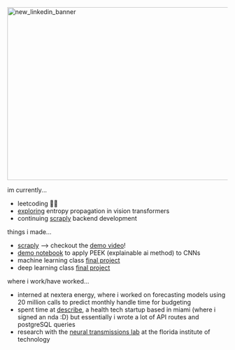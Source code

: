 <img width="1584" height="396" alt="new_linkedin_banner" src="https://github.com/user-attachments/assets/ba97b118-22b0-4ea0-a878-647d115304d2" />



im currently...
- leetcoding 😵‍💫
- [exploring](https://github.com/mehek-niwas/PEEK-Var) entropy propagation in vision transformers
- continuing [scraply](https://github.com/the-AMA-team/scraply) backend development

things i made...
- [scraply](https://github.com/the-AMA-team/scraply) --> checkout the [demo video](https://www.youtube.com/watch?v=QsKWQxAiWhE)!
- [demo notebook](https://github.com/mehek-niwas/PEEK/blob/main/MNIST%20Demo.ipynb) to apply PEEK (explainable ai method) to CNNs
- machine learning class [final project](https://github.com/mehek-niwas/machine-learning-2024/blob/main/pca_qda_paper.pdf)
- deep learning class [final project](https://github.com/mehek-niwas/deep-learning-2023/blob/main/rnn_paper.pdf)

where i work/have worked...
- interned at nextera energy, where i worked on forecasting models using 20 million calls to predict monthly handle time for budgeting 
- spent time at [describe](https://www.describemed.com/), a health tech startup based in miami (where i signed an nda :D) but essentially i wrote a lot of API routes and postgreSQL queries
- research with the [neural transmissions lab](https://github.com/NEural-TransmissionS) at the florida institute of technology
